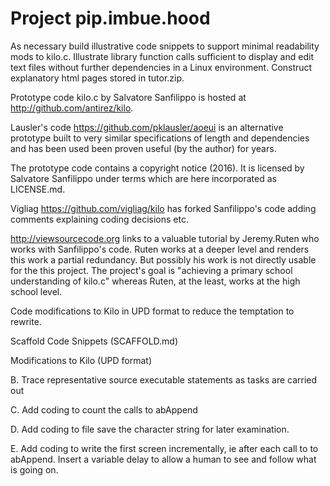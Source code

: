 # Project pip.imbue.hood 

  As necessary build illustrative code snippets to support 
  minimal readability mods to kilo.c. Illustrate library function 
  calls sufficient to display and edit text files without further 
  dependencies in a Linux environment. Construct explanatory html
  pages stored in tutor.zip.

  Prototype code kilo.c by Salvatore Sanfilippo is hosted at
  http://github.com/antirez/kilo.

  Lausler's code https://github.com/pklausler/aoeui is an alternative
  prototype built to very similar specifications of length and
  dependencies and has been used been proven useful (by the author)
   for years. 

  The prototype code contains a copyright notice (2016). It is 
  licensed by Salvatore Sanfilippo under terms which are here 
  incorporated as LICENSE.md. 

  Vigliag https://github.com/vigliag/kilo has forked Sanfilippo's code 
  adding comments explaining coding decisions etc.

  http://viewsourcecode.org links to a valuable tutorial by Jeremy.Ruten
  who works with Sanfilippo's code. Ruten works at a deeper level and 
  renders this work a partial redundancy. But possibly his work is 
  not directly usable for the this project. The project's
  goal is "achieving a primary school understanding of kilo.c"
  whereas Ruten, at the least, works at the high school level.
  
  Code modifications to Kilo in UPD format to reduce the temptation to 
  rewrite.

  Scaffold Code Snippets (SCAFFOLD.md)

  Modifications to Kilo (UPD format)
  
  B. Trace representative source executable statements as tasks are
     carried out

  C. Add coding to count the calls to abAppend

  D. Add coding to file save the character string for later examination.

  E. Add coding to write the first screen incrementally, ie after each
     call to to abAppend. Insert a variable delay to allow a human to 
     see and follow what is going on. 

